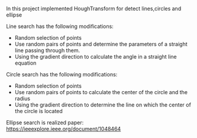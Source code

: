 In this project implemented HoughTransform for detect lines,circles and ellipse

Line search has the following modifications:
+ Random selection of points
+ Use random pairs of points and determine the parameters of a straight line passing through them.
+ Using the gradient direction to calculate the angle in a straight line equation

Circle search has the following modifications:
+ Random selection of points
+ Use random pairs of points to calculate the center of the circle and the radius
+ Using the gradient direction to determine the line on which the center of the circle is located

Ellipse search is realized paper: https://ieeexplore.ieee.org/document/1048464